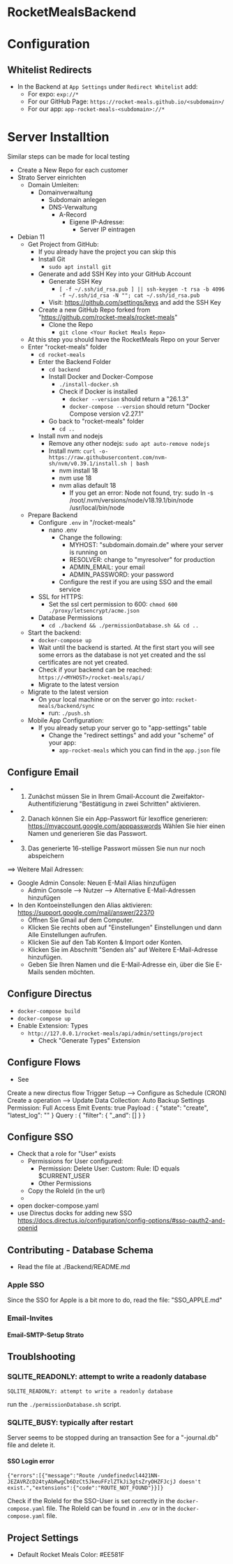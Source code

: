 # RocketMealsBackend

# Configuration

## Whitelist Redirects

- In the Backend at `App Settings` under `Redirect Whitelist` add:
  - For expo: `exp://*`
  - For our GitHub Page: `https://rocket-meals.github.io/<subdomain>/`
  - For our app: `app-rocket-meals-<subdomain>://*`

# Server Installtion

Similar steps can be made for local testing

- Create a New Repo for each customer
- Strato Server einrichten
    - Domain Umleiten:
        - Domainverwaltung
            - Subdomain anlegen
            - DNS-Verwaltung
                - A-Record
                    - Eigene IP-Adresse:
                        - Server IP eintragen
- Debian 11
    - Get Project from GitHub:
      - If you already have the project you can skip this
      - Install Git
          - `sudo apt install git`
      - Generate and add SSH Key into your GitHub Account
        - Generate SSH Key
          - ```[ -f ~/.ssh/id_rsa.pub ] || ssh-keygen -t rsa -b 4096 -f ~/.ssh/id_rsa -N ""; cat ~/.ssh/id_rsa.pub```
        -  Visit: https://github.com/settings/keys and add the SSH Key
      - Create a new GitHub Repo forked from "https://github.com/rocket-meals/rocket-meals"
        - Clone the Repo
            - `git clone <Your Rocket Meals Repo>`
    - At this step you should have the RocketMeals Repo on your Server
    - Enter "rocket-meals" folder
      - `cd rocket-meals`
      - Enter the Backend Folder
        - `cd backend`
        - Install Docker and Docker-Compose
          - `./install-docker.sh`
          - Check if Docker is installed
            - `docker --version` should return a "26.1.3"
            - `docker-compose --version` should return "Docker Compose version v2.27.1"
        - Go back to "rocket-meals" folder
          - `cd ..`
      - Install nvm and nodejs
        - Remove any other nodejs: `sudo apt auto-remove nodejs`
        - Install nvm: `curl -o- https://raw.githubusercontent.com/nvm-sh/nvm/v0.39.1/install.sh | bash`
          - nvm install 18
          - nvm use 18
          - nvm alias default 18
            - If you get an error: Node not found, try: sudo ln -s /root/.nvm/versions/node/v18.19.1/bin/node /usr/local/bin/node
    - Prepare Backend
      - Configure `.env` in "/rocket-meals"
        - nano .env
          - Change the following:
            - MYHOST: "subdomain.domain.de" where your server is running on
            - RESOLVER: change to "myresolver" for production
            - ADMIN_EMAIL: your email
            - ADMIN_PASSWORD: your password
          - Configure the rest if you are using SSO and the email service
      - SSL for HTTPS:
        - Set the ssl cert permission to 600: `chmod 600 ./proxy/letsencrypt/acme.json`
      - Database Permissions
        - `cd ./backend && ./permissionDatabase.sh && cd ..`
    - Start the backend:
      - `docker-compose up`
      - Wait until the backend is started. At the first start you will see some errors as the database is not yet created and the ssl certificates are not yet created.
      - Check if your backend can be reached: `https://<MYHOST>/rocket-meals/api/`
      - Migrate to the latest version
    - Migrate to the latest version
      - On your local machine or on the server go into: `rocket-meals/backend/sync`
        - run: `./push.sh`
    - Mobile App Configuration:
      - If you already setup your server go to "app-settings" table
        - Change the "redirect settings" and add your "scheme" of your app:
          - `app-rocket-meals` which you can find in the `app.json` file

## Configure Email

- 1. Zunächst müssen Sie in Ihrem Gmail-Account die Zweifaktor-Authentifizierung "Bestätigung in zwei Schritten" aktivieren.
- 2. Danach können Sie ein App-Passwort für lexoffice generieren: https://myaccount.google.com/apppasswords Wählen Sie hier einen Namen und generieren Sie das Passwort.
- 3. Das generierte 16-stellige Passwort müssen Sie nun nur noch abspeichern

==> Weitere Mail Adressen:
- Google Admin Console: Neuen E-Mail Alias hinzufügen
  - Admin Console --> Nutzer --> Alternative E-Mail-Adressen hinzufügen
- In den Kontoeinstellungen den Alias aktivieren: https://support.google.com/mail/answer/22370
  - Öffnen Sie Gmail auf dem Computer.
  - Klicken Sie rechts oben auf "Einstellungen" Einstellungen und dann Alle Einstellungen aufrufen.
  - Klicken Sie auf den Tab Konten & Import oder Konten.
  - Klicken Sie im Abschnitt "Senden als" auf Weitere E-Mail-Adresse hinzufügen.
  - Geben Sie Ihren Namen und die E-Mail-Adresse ein, über die Sie E-Mails senden möchten.


## Configure Directus

- `docker-compose build`
- `docker-compose up`
- Enable Extension: Types
  - `http://127.0.0.1/rocket-meals/api/admin/settings/project`
    - Check "Generate Types" Extension

## Configure Flows

- See

Create a new directus flow
Trigger Setup --> Configure as Schedule (CRON)
Create a operation --> Update Data
Collection: Auto Backup Settings
Permission: Full Access
Emit Events: true
Payload : { "state": "create", "latest_log": "" }
Query : { "filter": { "_and": [] } }


## Configure SSO

- Check that a role for "User" exists
  - Permissions for User configured:
    - Permission: Delete User: Custom: Rule: ID equals $CURRENT_USER
    - Other Permissions
  - Copy the RoleId (in the url)
  - 
- open docker-compose.yaml
- use Directus docks for adding new SSO https://docs.directus.io/configuration/config-options/#sso-oauth2-and-openid


## Contributing - Database Schema

- Read the file at ./Backend/README.md


### Apple SSO
Since the SSO for Apple is a bit more to do, read the file: "SSO_APPLE.md"


### Email-Invites

#### Email-SMTP-Setup Strato



## Troublshooting

### SQLITE_READONLY: attempt to write a readonly database

```
SQLITE_READONLY: attempt to write a readonly database
```

run the `./permissionDatabase.sh` script.

### SQLITE_BUSY: typically after restart

Server seems to be stopped during an transaction
See for a "-journal.db" file and delete it.

#### SSO Login error

```
{"errors":[{"message":"Route /undefinedvcl4421NN-JEZAVRZcD24tyAbRwgCb6DzCt5JkeuFFzlZTkJi3gtsZryOHZFJcjJ doesn't exist.","extensions":{"code":"ROUTE_NOT_FOUND"}}]}
```

Check if the RoleId for the SSO-User is set correctly in the `docker-compose.yaml` file. The RoleId can be found in `.env` or in the `docker-compose.yaml` file.


## Project Settings

- Default Rocket Meals Color: #EE581F